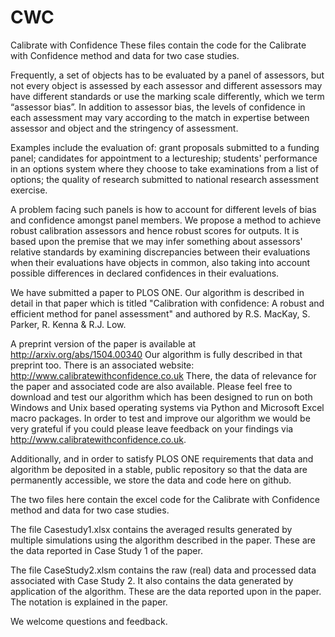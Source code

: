 # CWC
Calibrate with Confidence
These files contain the code for the Calibrate with Confidence method and data for two case studies.


Frequently, a set of objects has to be evaluated by a panel of assessors, but not every object is assessed by each assessor and different assessors  may have different standards or use the marking scale differently, which we term “assessor bias”. 
In addition to assessor bias, the levels of confidence in each assessment may vary according to the match in expertise between assessor and object and the stringency of assessment.

Examples include the evaluation of: grant proposals submitted to a funding panel; candidates for appointment to a lectureship;  students' performance in an options system where they choose to take examinations from a list of options; the quality of research submitted to national research assessment exercise.

A problem facing such panels is how to account for different levels of bias and confidence amongst panel members. 
We propose a method to achieve robust calibration assessors and hence robust scores for outputs. 
It is based upon the premise that we may infer something about assessors' relative standards by examining discrepancies between their evaluations when their evaluations have objects in common,  also taking into account possible differences in declared confidences in their evaluations.

We have submitted a paper to PLOS ONE. 
Our algorithm is described in detail in that paper which is titled "Calibration with confidence: A robust and efficient method for panel assessment" and authored by R.S. MacKay, S. Parker, R. Kenna & R.J. Low.

A preprint version of the paper is available at http://arxiv.org/abs/1504.00340
Our algorithm is fully described in that preprint too.
There is an associated website: http://www.calibratewithconfidence.co.uk
There, the data of relevance for the paper and associated code are also available.
Please feel free to download and test our algorithm which has been designed to run on both Windows  and Unix based operating systems via Python and Microsoft Excel macro packages. 
In order to test and improve our algorithm we would be very grateful if you could please leave feedback on your findings via http://www.calibratewithconfidence.co.uk.


Additionally, and in order to satisfy PLOS ONE requirements that data and algorithm be deposited in a stable, public repository so that the data are permanently accessible, we store the data and code here on github.

The two files here contain the excel code for the Calibrate with Confidence method and data for two case studies.

The file Casestudy1.xlsx contains the averaged results generated by multiple simulations using the algorithm described in the paper.
These are the data reported in Case Study 1 of the paper. 

The file CaseStudy2.xlsm contains the raw (real) data and processed data associated with Case Study 2.
It also contains the data generated by application of the algorithm.
These are the data reported upon in the paper.
The notation is explained in the paper.



We welcome questions and feedback.
